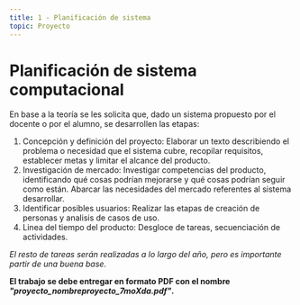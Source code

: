 ```yaml
---
title: 1 - Planificación de sistema
topic: Proyecto
---
```



# Planificación de sistema computacional

En base a la teoría se les solicita que, dado un sistema propuesto por el docente o por el alumno, se desarrollen las etapas:

1. Concepción y definición del proyecto: Elaborar un texto describiendo el problema o necesidad que el sistema cubre, recopilar requisitos, establecer metas y limitar el alcance del producto.
2. Investigación de mercado: Investigar competencias del producto, identificando qué cosas podrían mejorarse y qué cosas podrían seguir como están. Abarcar las necesidades del mercado referentes al sistema desarrollar.
3. Identificar posibles usuarios: Realizar las etapas de creación de personas y analisis de casos de uso.
4. Linea del tiempo del producto: Desgloce de tareas, secuenciación de actividades.

*El resto de tareas serán realizadas a lo largo del año, pero es importante partir de una buena base.*

**El trabajo se debe entregar en formato PDF con el nombre *"proyecto_nombreproyecto_7moXda.pdf"*.**

